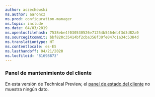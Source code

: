 ```yaml
---
author: aczechowski
ms.author: aaroncz
ms.prod: configuration-manager
ms.topic: include
ms.date: 04/03/2019
ms.openlocfilehash: 7538ebe4f030530526e71254b5464ebf3d3d82a0
ms.sourcegitcommit: bbf820c35414bf2cba356f30fe047c1a34c5384d
ms.translationtype: HT
ms.contentlocale: es-ES
ms.lasthandoff: 04/21/2020
ms.locfileid: "81698873"
---
```

### <a name="client-health-dashboard"></a><a name="ki_health"></a> Panel de mantenimiento del cliente

En esta versión de Technical Preview, el [panel de estado del cliente](../../technical-preview-1901.md#bkmk_health) no muestra ningún dato.